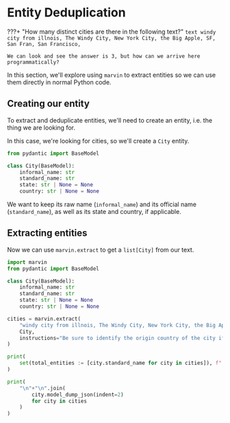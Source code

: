 # Entity Deduplication

???+ "How many distinct cities are there in the following text?"
    ```text
    windy city from illnois, The Windy City, New York City, the Big Apple, SF, San Fran, San Francisco,
    ```

    We can look and see the answer is 3, but how can we arrive here programmatically?

In this section, we'll explore using `marvin` to extract entities so we can use them directly in normal Python code.

## Creating our entity
To extract and deduplicate entities, we'll need to create an entity, i.e. the thing we are looking for.

In this case, we're looking for cities, so we'll create a `City` entity.

```python
from pydantic import BaseModel

class City(BaseModel):
    informal_name: str
    standard_name: str
    state: str | None = None
    country: str | None = None
```

We want to keep its raw name (`informal_name`) and its official name (`standard_name`), as well as its state and country, if applicable.

## Extracting entities
Now we can use `marvin.extract` to get a `list[City]` from our text.

```python
import marvin
from pydantic import BaseModel

class City(BaseModel):
    informal_name: str
    standard_name: str
    state: str | None = None
    country: str | None = None

cities = marvin.extract(
    "windy city from illnois, The Windy City, New York City, the Big Apple, SF, San Fran, San Francisco",
    City,
    instructions="Be sure to identify the origin country of the city if possible.",
)

print(
    set(total_entities := [city.standard_name for city in cities]), f" | {len(total_entities)=}"
)

print(
    "\n"+"\n".join(
        city.model_dump_json(indent=2)
        for city in cities
    )
)
```